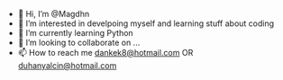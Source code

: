 - 👋 Hi, I’m @Magdhn
- 👀 I’m interested in develpoing myself and learning stuff about coding
- 🌱 I’m currently learning Python
- 💞️ I’m looking to collaborate on ...
- 📫 How to reach me dankek8@hotmail.com OR duhanyalcin@hotmail.com

<!---
Magdhn/Magdhn is a ✨ special ✨ repository because its `README.md` (this file) appears on your GitHub profile.
You can click the Preview link to take a look at your changes.
--->
